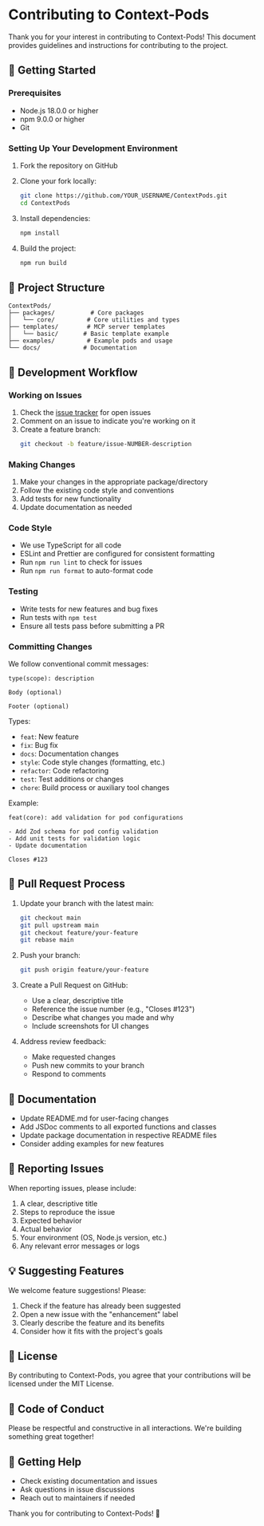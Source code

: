 # Contributing to Context-Pods

Thank you for your interest in contributing to Context-Pods! This document provides guidelines and instructions for contributing to the project.

## 🚀 Getting Started

### Prerequisites

- Node.js 18.0.0 or higher
- npm 9.0.0 or higher
- Git

### Setting Up Your Development Environment

1. Fork the repository on GitHub
2. Clone your fork locally:
   ```bash
   git clone https://github.com/YOUR_USERNAME/ContextPods.git
   cd ContextPods
   ```

3. Install dependencies:
   ```bash
   npm install
   ```

4. Build the project:
   ```bash
   npm run build
   ```

## 📁 Project Structure

```
ContextPods/
├── packages/          # Core packages
│   └── core/         # Core utilities and types
├── templates/        # MCP server templates
│   └── basic/       # Basic template example
├── examples/         # Example pods and usage
└── docs/            # Documentation
```

## 🔧 Development Workflow

### Working on Issues

1. Check the [issue tracker](https://github.com/conorluddy/ContextPods/issues) for open issues
2. Comment on an issue to indicate you're working on it
3. Create a feature branch:
   ```bash
   git checkout -b feature/issue-NUMBER-description
   ```

### Making Changes

1. Make your changes in the appropriate package/directory
2. Follow the existing code style and conventions
3. Add tests for new functionality
4. Update documentation as needed

### Code Style

- We use TypeScript for all code
- ESLint and Prettier are configured for consistent formatting
- Run `npm run lint` to check for issues
- Run `npm run format` to auto-format code

### Testing

- Write tests for new features and bug fixes
- Run tests with `npm test`
- Ensure all tests pass before submitting a PR

### Committing Changes

We follow conventional commit messages:

```
type(scope): description

Body (optional)

Footer (optional)
```

Types:
- `feat`: New feature
- `fix`: Bug fix
- `docs`: Documentation changes
- `style`: Code style changes (formatting, etc.)
- `refactor`: Code refactoring
- `test`: Test additions or changes
- `chore`: Build process or auxiliary tool changes

Example:
```
feat(core): add validation for pod configurations

- Add Zod schema for pod config validation
- Add unit tests for validation logic
- Update documentation

Closes #123
```

## 🔄 Pull Request Process

1. Update your branch with the latest main:
   ```bash
   git checkout main
   git pull upstream main
   git checkout feature/your-feature
   git rebase main
   ```

2. Push your branch:
   ```bash
   git push origin feature/your-feature
   ```

3. Create a Pull Request on GitHub:
   - Use a clear, descriptive title
   - Reference the issue number (e.g., "Closes #123")
   - Describe what changes you made and why
   - Include screenshots for UI changes

4. Address review feedback:
   - Make requested changes
   - Push new commits to your branch
   - Respond to comments

## 📝 Documentation

- Update README.md for user-facing changes
- Add JSDoc comments to all exported functions and classes
- Update package documentation in respective README files
- Consider adding examples for new features

## 🐛 Reporting Issues

When reporting issues, please include:

1. A clear, descriptive title
2. Steps to reproduce the issue
3. Expected behavior
4. Actual behavior
5. Your environment (OS, Node.js version, etc.)
6. Any relevant error messages or logs

## 💡 Suggesting Features

We welcome feature suggestions! Please:

1. Check if the feature has already been suggested
2. Open a new issue with the "enhancement" label
3. Clearly describe the feature and its benefits
4. Consider how it fits with the project's goals

## 📄 License

By contributing to Context-Pods, you agree that your contributions will be licensed under the MIT License.

## 🤝 Code of Conduct

Please be respectful and constructive in all interactions. We're building something great together!

## 📮 Getting Help

- Check existing documentation and issues
- Ask questions in issue discussions
- Reach out to maintainers if needed

Thank you for contributing to Context-Pods! 🎉